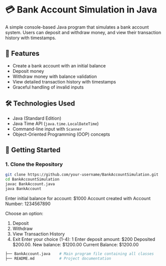 # 💳 Bank Account Simulation in Java

A simple console-based Java program that simulates a bank account system. Users can deposit and withdraw money, and view their transaction history with timestamps.

## 📜 Features

- Create a bank account with an initial balance
- Deposit money
- Withdraw money with balance validation
- View detailed transaction history with timestamps
- Graceful handling of invalid inputs

## 🛠️ Technologies Used

- Java (Standard Edition)
- Java Time API (`java.time.LocalDateTime`)
- Command-line input with `Scanner`
- Object-Oriented Programming (OOP) concepts

## 🚀 Getting Started

### 1. Clone the Repository

```bash
git clone https://github.com/your-username/BankAccountSimulation.git
cd BankAccountSimulation
javac BankAccount.java
java BankAccount
```
Enter initial balance for account: $1000
Account created with Account Number: 1234567890

Choose an option:
1. Deposit
2. Withdraw
3. View Transaction History
4. Exit
Enter your choice (1-4): 1
Enter deposit amount: $200
Deposited $200.00. New balance: $1200.00
Current Balance: $1200.00
```bash
├── BankAccount.java    # Main program file containing all classes
├── README.md           # Project documentation
```
